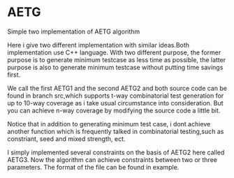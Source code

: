 # AETG
Simple two implementation of AETG algorithm

Here i give two different implementation with similar ideas.Both implementation use C++ language. With two different purpose,
the former purpose is to generate minimum testcase as less time as possible, the latter purpose is also to generate minimum 
testcase without putting time savings first.

We call the first AETG1 and the second AETG2 and both source code can be found in branch src,which supports t-way
combinatorial test generation for up to 10-way coverage as i take usual circumstance into consideration. But you can achieve 
n-way coverage by modifying the source code a little bit.

Notice that in addition to generating minimum test case, i dont achieve another function which is frequently talked in 
combinatorial testing,such as constriant, seed and mixed strength, ect.

I simply implemented several constraints on the basis of AETG2 here called AETG3. Now the algorithm can achieve constraints 
between two or three parameters. The format of the file can be found in example.
